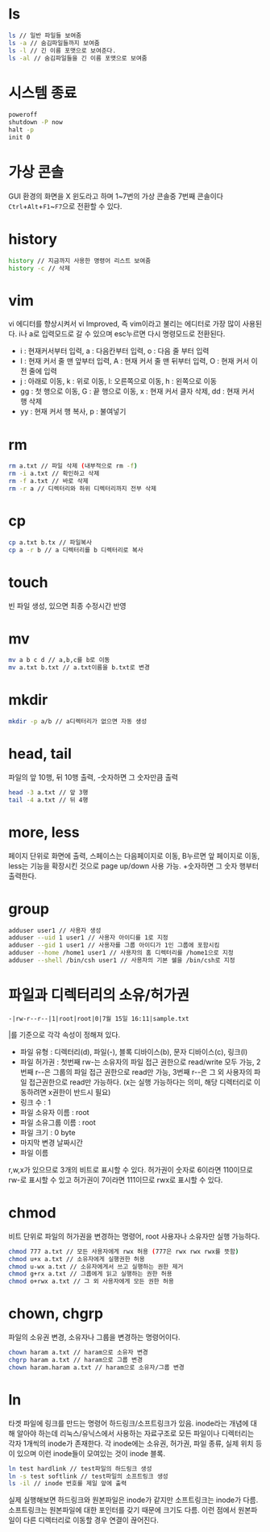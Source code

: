 # ls

```bash
ls // 일반 파일들 보여줌
ls -a // 숨김파일들까지 보여줌
ls -l // 긴 이름 포맷으로 보여준다.
ls -al // 숨김파일들을 긴 이름 포맷으로 보여줌
```

# 시스템 종료

```bash
poweroff
shutdown -P now
halt -p
init 0
```

# 가상 콘솔

GUI 환경의 화면을 X 윈도라고 하며 1~7번의 가상 콘솔중 7번째 콘솔이다 `Ctrl`+`Alt`+`F1`~`F7`으로 전환할 수 있다.

# history

```bash
history // 지금까지 사용한 명령어 리스트 보여줌
history -c // 삭제
```

# vim 

vi 에디터를 향상시켜서 vi Improved, 즉 vim이라고 불리는 에디터로 가장 많이 사용된다. i나 a로 입력모드로 갈 수 있으며 esc누르면 다시 명령모드로 전환된다.

* i : 현재커서부터 입력, a : 다음칸부터 입력, o : 다음 줄 부터 입력
* I : 현재 커서 줄 맨 앞부터 입력, A : 현재 커서 줄 맨 뒤부터 입력, O : 현재 커서 이전 줄에 입력
* j : 아래로 이동, k : 위로 이동, l: 오른쪽으로 이동, h : 왼쪽으로 이동
* gg : 첫 행으로 이동, G : 끝 행으로 이동, x : 현재 커서 클자 삭제, dd : 현재 커서 행 삭제
* yy : 현재 커서 행 복사, p : 불여넣기 

# rm

```bash
rm a.txt // 파일 삭제 (내부적으로 rm -f)
rm -i a.txt // 확인하고 삭제
rm -f a.txt // 바로 삭제
rm -r a // 디렉터리와 하위 디렉터리까지 전부 삭제
```

# cp

```bash
cp a.txt b.tx // 파일복사
cp a -r b // a 디렉터리를 b 디렉터리로 복사
```

# touch

빈 파일 생성, 있으면 최종 수정시간 반영

# mv

```bash
mv a b c d // a,b,c를 b로 이동
mv a.txt b.txt // a.txt이름을 b.txt로 변경
```

# mkdir

```bash
mkdir -p a/b // a디렉터리가 없으면 자동 생성
```

# head, tail

파일의 앞 10행, 뒤 10행 출력, -숫자하면 그 숫자만큼 출력

```bash
head -3 a.txt // 앞 3행
tail -4 a.txt // 뒤 4행
```

# more, less

페이지 단위로 화면에 출력, 스페이스는 다음페이지로 이동, B누르면 앞 페이지로 이동, less는 기능을 확장시킨 것으로 page up/down 사용 가능. +숫자하면 그 숫자 행부터 출력한다.

# group

```bash
adduser user1 // 사용자 생성
adduser --uid 1 user1 // 사용자 아이디를 1로 지정
adduser --gid 1 user1 // 사용자를 그룹 아이디가 1인 그룹에 포함시킴
adduser --home /home1 user1 // 사용자의 홈 디렉터리를 /home1으로 지정
adduser --shell /bin/csh user1 // 사용자의 기본 쉘을 /bin/csh로 지정
```

# 파일과 디렉터리의 소유/허가권

```
-|rw-r--r--|1|root|root|0|7월 15일 16:11|sample.txt
```

|를 기준으로 각각 속성이 정해져 있다.

* 파일 유형 : 디렉터리(d), 파일(-), 블록 디바이스(b), 문자 디바이스(c), 링크(l)
* 파일 허가권 : 첫번째 rw-는 소유자의 파일 접근 권한으로 read/write 모두 가능, 2번째 r--은 그룹의 파일 접근 권한으로 read만 가능, 3번째 r--은 그 외 사용자의 파일 접근권한으로 read만 가능하다. (x는 실행 가능하다는 의미, 해당 디렉터리로 이동하려면 x권한이 반드시 필요)
* 링크 수 : 1
* 파일 소유자 이름 : root
* 파일 소유그룹 이름 : root
* 파일 크기 : 0 byte
* 마지막 변경 날짜시간
* 파일 이름

r,w,x가 있으므로 3개의 비트로 표시할 수 있다. 허가권이 숫자로 6이라면 110이므로 rw-로 표시할 수 있고 허가권이 7이라면 111이므로 rwx로 표시할 수 있다.

# chmod

비트 단위로 파일의 허가권을 변경하는 명령어, root 사용자나 소유자만 실행 가능하다.

```bash
chmod 777 a.txt // 모든 사용자에게 rwx 허용 (777은 rwx rwx rwx를 뜻함)
chmod u+x a.txt // 소유자에게 실행권한 허용
chmod u-wx a.txt // 소유자에게서 쓰고 실행하는 권한 제거
chmod g+rx a.txt // 그룹에게 읽고 실행하는 권한 허용
chmod o+rwx a.txt // 그 외 사용자에게 모든 권한 허용
```

# chown, chgrp

파일의 소유권 변경, 소유자나 그룹을 변경하는 명령어이다.

```bash
chown haram a.txt // haram으로 소유자 변경
chgrp haram a.txt // haram으로 그룹 변경
chown haram.haram a.txt // haram으로 소유자/그룹 변경
```

# ln

타겟 파일에 링크를 만드는 명령어 하드링크/소프트링크가 있음. inode라는 개념에 대해 알아야 하는데 리눅스/유닉스에서 사용하는 자료구조로 모든 파일이나 디렉터리는 각자 1개씩의 inode가 존재한다. 각 inode에는 소유권, 허가권, 파일 종류, 실제 위치 등이 있으며 이런 inode들이 모여있는 것이 inode 블록. 

```bash
ln test hardlink // test파일의 하드링크 생성
ln -s test softlink // test파일의 소프트링크 생성
ls -il // inode 번호를 제일 앞에 출력
```

실제 실행해보면 하드링크와 원본파일은 inode가 같지만 소프트링크는 inode가 다름. 소프트링크는 원본파일에 대한 포인터를 갖기 때문에 크기도 다름. 이런 점에서 원본파일이 다른 디렉터리로 이동할 경우 연결이 끊어진다.